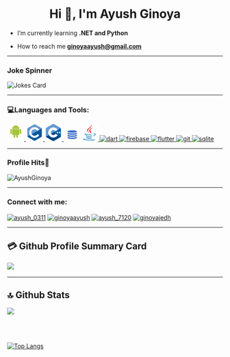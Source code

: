 <h1 align="center">Hi 👋, I'm Ayush Ginoya</h1>

-  I’m currently learning **.NET and Python**

-  How to reach me **ginoyaayush@gmail.com**
---


<h3>  Joke Spinner</h3>

![Jokes Card](https://readme-jokes.vercel.app/api)

<!--
# [Daily Random Photo](https://www.dailyrandomphoto.com/)

<div align="center">
  <br>
  <br>
  <a href="https://www.dailyrandomphoto.com/p/2023/2023-09-06/">
    <img src="https://images.unsplash.com/photo-1691629015243-b2581c01bfe3?crop=entropy&cs=tinysrgb&fit=max&fm=jpg&ixid=M3w3NzUwOHwwfDF8cmFuZG9tfHx8fHx8fHx8MTY5Mzk2MDA3MHw&ixlib=rb-4.0.3&q=80&w=300" width="300px">
  </a>
  <br>
  <br>
</div>
 -->


---

<h3 align="left">💻Languages and Tools:</h3>
<p align="left"> <a href="https://developer.android.com" target="_blank" rel="noreferrer"> <img src="https://raw.githubusercontent.com/devicons/devicon/master/icons/android/android-original-wordmark.svg" alt="android" width="40" height="40"/> </a> <a href="https://www.cprogramming.com/" target="_blank" rel="noreferrer"> <img src="https://raw.githubusercontent.com/devicons/devicon/master/icons/c/c-original.svg" alt="c" width="40" height="40"/> </a> <a href="https://www.w3schools.com/cpp/" target="_blank" rel="noreferrer"> <img src="https://raw.githubusercontent.com/devicons/devicon/master/icons/cplusplus/cplusplus-original.svg" alt="cplusplus" width="40" height="40"/> </a> <a href="https://dart.dev" target="_blank" rel="noreferrer">  </a> <a href="https://www.mysql.com/" target="_blank" rel="noreferrer"> <img alt="SQL" height="30" width="40" src="https://raw.githubusercontent.com/github/explore/80688e429a7d4ef2fca1e82350fe8e3517d3494d/topics/sql/sql.png"><img src="https://raw.githubusercontent.com/devicons/devicon/master/icons/java/java-original.svg" alt="java" width="40" height="40"/>
<a href="https://dart.dev" target="_blank" rel="noreferrer"> <img src="https://www.vectorlogo.zone/logos/dartlang/dartlang-icon.svg" alt="dart" width="40" height="40"/> </a> <a href="https://firebase.google.com/" target="_blank" rel="noreferrer"> <img src="https://www.vectorlogo.zone/logos/firebase/firebase-icon.svg" alt="firebase" width="40" height="40"/> </a> <a href="https://flutter.dev" target="_blank" rel="noreferrer"> <img src="https://www.vectorlogo.zone/logos/flutterio/flutterio-icon.svg" alt="flutter" width="40" height="40"/> </a> <a href="https://git-scm.com/" target="_blank" rel="noreferrer"> <img src="https://www.vectorlogo.zone/logos/git-scm/git-scm-icon.svg" alt="git" width="40" height="40"/> </a> <a href="https://www.sqlite.org/" target="_blank" rel="noreferrer"> <img src="https://www.vectorlogo.zone/logos/sqlite/sqlite-icon.svg" alt="sqlite" width="40" height="40"/> </a> </p>
<!-- <a href="https://www.sqlite.org/" target="_blank" rel="noreferrer"> <img src="https://www.vectorlogo.zone/logos/sqlite/sqlite-icon.svg" alt="sqlite" width="40" height="40"/> 
</a> -->


<!-- <img src="https://www.vectorlogo.zone/logos/dartlang/dartlang-icon.svg" alt="dart" width="40" height="40"/> </a> <a href="https://flutter.dev" target="_blank" rel="noreferrer"> <img src="https://www.vectorlogo.zone/logos/flutterio/flutterio-icon.svg" alt="flutter" width="40" height="40"/> </a> <a href="https://www.java.com" target="_blank" rel="noreferrer">  -->

---
### Profile Hits🔳
<p align="left"> <img src="https://komarev.com/ghpvc/?username=AyushGinoya&label=Profile%20views&color=0e75b6&style=flat" alt="AyushGinoya" /> </p>

---

<h3 align="left">Connect with me:</h3>
<p align="left">
<a href="https://www.codechef.com/users/ayush_0311" target="blank"><img align="center" src="https://cdn.jsdelivr.net/npm/simple-icons@3.1.0/icons/codechef.svg" alt="ayush_0311" height="30" width="40" /></a>
<a href="https://www.hackerrank.com/ginoyaayush" target="blank"><img align="center" src="https://raw.githubusercontent.com/rahuldkjain/github-profile-readme-generator/master/src/images/icons/Social/hackerrank.svg" alt="ginoyaayush" height="30" width="40" /></a>
<a href="https://www.leetcode.com/ayush_7120" target="blank"><img align="center" src="https://raw.githubusercontent.com/rahuldkjain/github-profile-readme-generator/master/src/images/icons/Social/leet-code.svg" alt="ayush_7120" height="30" width="40" /></a>
<a href="https://auth.geeksforgeeks.org/user/ginoyajedh" target="blank"><img align="center" src="https://raw.githubusercontent.com/rahuldkjain/github-profile-readme-generator/master/src/images/icons/Social/geeks-for-geeks.svg" alt="ginoyajedh" height="30" width="40" /></a>
</p>


---
## 💳 Github Profile Summary Card
<p align="left">
  <img src="https://github-profile-summary-cards.vercel.app/api/cards/profile-details?username=AyushGinoya&theme=vue"/>
</p>

---


## 🔝 Github Stats
<div>
   <img height="180em" src="https://github-readme-streak-stats.herokuapp.com/?user=AyushGinoya&theme=chartreuse-dark&hide_border=true" />
</div>
   

<br></br>
  
   
[![Top Langs](https://github-readme-stats.vercel.app/api/top-langs/?username=AyushGinoya&layout=pie)](https://github.com/anuraghazra/github-readme-stats)
